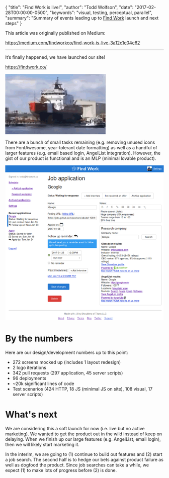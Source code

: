 {
  "title": "Find Work is live!",
  "author": "Todd Wolfson",
  "date": "2017-02-28T00:00:00-0500",
  "keywords": "visual, testing, perceptual, parallel",
  "summary": "Summary of events leading up to [Find Work](https://findwork.co) launch and next steps"
}

This article was originally published on Medium:

<https://medium.com/findworkco/find-work-is-live-3a12c1e04c62>

-------------------------

It’s finally happened, we have launched our site!

<https://findwork.co/>

![Boat launch GIF](/public/images/articles/find-work-is-live/boat-launch.gif)

There are a bunch of small tasks remaining (e.g. removing unused icons from FontAwesome, year-tolerant date formatting) as well as a handful of larger features (e.g. email based login, AngelList integration). However, the gist of our product is functional and is an MLP (minimal lovable product).

![Screenshot](/public/images/articles/find-work-is-live/screenshot.png)

# By the numbers

Here are our design/development numbers up to this point:

- 272 screens mocked up (includes 1 layout redesign)
- 2 logo iterations
- 342 pull requests (297 application, 45 server scripts)
- 96 deployments
- ~20k significant lines of code
- Test scenarios (424 HTTP, 18 JS (minimal JS on site), 108 visual, 17 server scripts)

# What's next

We are considering this a soft launch for now (i.e. live but no active marketing). We wanted to get the product out in the wild instead of keep on delaying. When we finish up our large features (e.g. AngelList, email login), then we will likely start marketing it.

In the interim, we are going to (1) continue to build out features and (2) start a job search. The second half is to hedge our bets against product failure as well as dogfood the product. Since job searches can take a while, we expect (1) to make lots of progress before (2) is done.

